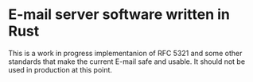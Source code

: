 # E-mail server software written in Rust

This is a work in progress implementanion of RFC 5321 and some other standards that make the current E-mail safe and usable. It should not be used in production at this point.
